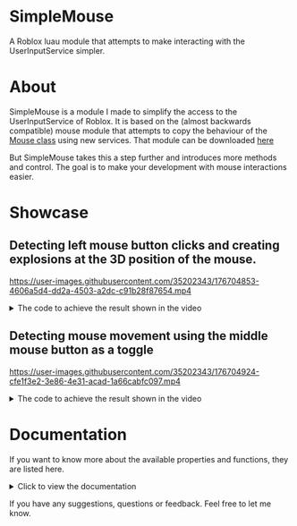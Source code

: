 # SimpleMouse
A Roblox luau module that attempts to make interacting with the UserInputService simpler.

# About
SimpleMouse is a module I made to simplify the access to the UserInputService of Roblox.
It is based on the (almost backwards compatible) mouse module that attempts to copy the behaviour of the [Mouse class](https://developer.roblox.com/en-us/api-reference/class/Mouse) using new services.
That module can be downloaded [here](https://devforum.roblox.com/t/release-mouse-module-v2/1850705)

But SimpleMouse takes this a step further and introduces more methods and control. The goal is to make your development with mouse interactions easier.

# Showcase
## Detecting left mouse button clicks and creating explosions at the 3D position of the mouse.
https://user-images.githubusercontent.com/35202343/176704853-4606a5d4-dd2a-4503-a2dc-c91b28f87654.mp4

<details>
  <summary>The code to achieve the result shown in the video</summary>

  ```lua

  -- Loads a service that is used to remove parts after a certain period of time
  local Debris = game:GetService("Debris")

  -- Loads the simple mouse module
  local SimpleMouse = require(script.SimpleMouse)

  -- Creates a new instance for the mouse module
  local mouse = SimpleMouse.new()

  -- Detects when the left mouse button is pressed, and runs the function when detected.
  mouse.Signals.LeftButtonDown:Connect(function()
  -- Checks if the mouse has a target position to hit
  if mouse.Properties.Position then
    -- Creates a new explosion
    local e = Instance.new("Explosion")
		-- Sets the position of the explosion to the 3D position of the mouse
		e.Position = mouse.Properties.Position
		-- Makes it so the explosion won't kill any player
		e.BlastRadius = 0
		-- Sets the parent of the explosion to workspace
		e.Parent = workspace
		-- Removes the explosion from workspace after 1 second
		Debris:AddItem(e, 1)
	end
end)
```
</details>

## Detecting mouse movement using the middle mouse button as a toggle
https://user-images.githubusercontent.com/35202343/176704924-cfe1f3e2-3e86-4e31-acad-1a66cabfc097.mp4

<details>
  <summary>The code to achieve the result shown in the video</summary>
  
  ```lua
  -- Loads a service that is used to remove parts after a certain period of time
  local Debris = game:GetService("Debris")

  -- Loads the mouse module
  local SimpleMouse = require(script.SimpleMouse)

  -- Creates a new instance for the mouse module
  local mouse = SimpleMouse.new()

  -- Whether the middle mouse button is pressed or not
  local isMiddleButtonPressed = false

  -- Detects when the middle mouse button is pressed
  mouse.Signals.MiddleButtonDown:Connect(function()
    isMiddleButtonPressed = true
  end)

  -- Detects when the middle mouse button is released
  mouse.Signals.MiddleButtonUp:Connect(function()
    isMiddleButtonPressed = false
  end)

  -- Detects when the mouse position changes
  mouse.Signals.Move:Connect(function()
    -- Check if the mouse has a target position in 3D
    if mouse.Properties.Position and isMiddleButtonPressed then
      -- Create a new part instance
      local p = Instance.new("Part")
      -- Makes sure the part is not affected by gravity.
      p.Anchored = true
      -- Makes sure other parts do not collide with this part
      p.CanCollide = false
      -- Changes the material of the part to smooth plastic
      p.Material = Enum.Material.SmoothPlastic
      -- Changes the size of the part to a block
      p.Size = Vector3.new(1, 1, 1)
      -- Sets the color of the part to red
      p.Color = Color3.fromRGB(200, 90, 90)
      -- Sets the position of the part
      p.CFrame = CFrame.new(mouse.Properties.Position)
      -- Add the part to the workspace
      p.Parent = workspace
      -- Remove the part from workspace after 1 second
      Debris:AddItem(p, 1)
    end
  end)
  ```
</details>

# Documentation
If you want to know more about the available properties and functions, they are listed here.
<details>
  <summary>Click to view the documentation</summary>
  
  ### Loading the simple mouse module
  To use the module, you first have to load it.
  
  ![image](https://user-images.githubusercontent.com/35202343/176688354-cb7622d1-474f-43cc-85b4-0d8549adc51a.png)
  
  If you place the module inside a local script like this, the code used to load the module would be:
  
  ```lua
  local SimpleMouse = require(script.SimpleMouse)
  ```
  
  And to actually use the module, you have to create an instance. Which can be done like so:
  
  ```lua
  local mouse = SimpleMouse.new()
  ```
  
  ## Accessing the properties
  To view the properties of the mouse, I've added a property called Properties to the mouse instance.
  It can be accessed like this:
  
  ```lua
  local properties = mouse.Properties
  ```
  
  Now I will briefly cover each property.
  
  ### Location (Vector2)
  This is the 2D (x, y) location of the mouse on the screen.
  
  ### Delta (Vector2)
  This is the change of location in horizontal and vertical directions between the current frame and the last frame.
  This function only returns the correct value when the mouse is locked (Shift-lock or fully zoomed in)
  
  ### ScreenSize (Vector2)
  This is the size (width and height) of the screen. X representing the width and Y representing the height.
  
  ### Origin (Vector3)
  This is the origin of the mouse in 3D space. Also known as the location of the camera.
  
  ### Direction (Vector3)
  This is a [normalized vector](https://en.wikipedia.org/wiki/Unit_vector), which is the direction the mouse is pointing towards from the origin.
  
  ### Target (Instance | nil)
  This is an Instance (e.g. a part) that the mouse is currently hovering over.
  
  ### TargetFilters (Custom)
  This is a custom class which manages the targets which the mouse should ignore.
  Specifically, the rays that the mouse casts will pass through every part that belongs to the list of instances.
  
  It has five methods that you can use:
  
  - **Get()** - Gets the list of instances which the mouse ignores.
  - **Set({instance1, instance2})** - Sets the list of instances which the mouse ignores.
  - **Add(instance1)** - Adds an instance to the list of instances the mouse ignores.
  - **Remove(instance1)** - Removes an instance from the list of instances the mouse ignores.
  - **Clear()** - Clears the list of instances the mouse ignores.
  
  ## Mouse methods
  Ofcourse the module also supports some methods.
  These methods can be accessed in a regular way.
  But to understand some methods, it might be handy to know what raycasting means, so [here](https://developer.roblox.com/en-us/articles/Raycasting) is some more information on that.
  The supported methods are the following:
  - **GetRayLength()** - Gets the ray length the mouse uses to cast rays.
  - **SetRayLength(rayLength: number)** - Sets the ray length the mouse uses to cast rays.
  - **EnableIcon()** - Enables the icon of the mouse.
  - **DisableIcon()** - Disables the icon of the mouse.
  - **GetFilterType()** - Gets the filtertype the mouse uses to cast rays.
  - **SetFilterType(filterType: Enum.RaycastFilterType)** - Sets the filertype the mouse uses to cast rays.
  - **GetCollisionGroup()** - Gets the name of the collision group the mouse casts rays within.
  - **GetIgnoreWater()** - Checks if the mouse ignores the water terrain type while casting rays.
  - **SetIgnoreWater(ignoreWater: boolean)** - Changes if the mouse should ignore the water terrain type while casting rays.
  
  ## Mouse signals
  Mouse signals are interactions a user has with the mouse. These are grouped under the Signals property. And can be accessed like so:
  
  ```lua
  local signals = mouse.Signals
  ```
  
  This is the list of supported interactions:
  - **LeftButtonDown** - The signal that is used to detect when the left mouse button is pressed
  - **LeftButtonUp** - The signal that is used to detect when the left mouse button is released
  - **RightButtonDown** - The signal that is used to detect when the right mouse button is pressed
  - **RightButtonUp** - The signal that is used to detect when the right mouse button is released
  - **MiddleButtonDown** - The signal that is used to detect when the middle mouse button is pressed
  - **MiddleButtonUp** - The signal that is used to detect when the middle mouse button is released
  - **Move** - The signal that is used to detect when the mouse location changes
  - **ScrollForward** - The signal that is used to detect when the scrollwheel is scrolled forwards
  - **ScrollBackward** - The signal that is used to detect when the scrollwheel is scrolled backwards
  
  You can connect your own code to these interactions. An example of which is shown below:
  
  ```lua
  signals.LeftButtonDown:Connect(function()
    print("The left mouse button has been pressed!")
  end)
  
  -- But you can also connect the signals to your own code like this:
  local function printMessage()
    print("The left mouse button has been released!")
  end
  
  signals.LeftButtonUp:Connect(printMessage)
  ```
</details>

If you have any suggestions, questions or feedback. Feel free to let me know.
